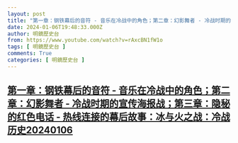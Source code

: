 ```yaml
---
layout: post
title: "第一章：钢铁幕后的音符 - 音乐在冷战中的角色；第二章：幻影舞者 - 冷战时期的宣传海报战；第三章：隐秘的红色电话 - 热线连接的幕后故事：冰与火之战：冷战历史20240106"
date: 2024-01-06T19:48:33.000Z
author: 明鏡歷史台
from: https://www.youtube.com/watch?v=rAxcBN1fW1o
tags: [ 明鏡歷史台 ]
comments: True
categories: [ 明鏡歷史台 ]
---
```

<!--1704570513000-->
[第一章：钢铁幕后的音符 - 音乐在冷战中的角色；第二章：幻影舞者 - 冷战时期的宣传海报战；第三章：隐秘的红色电话 - 热线连接的幕后故事：冰与火之战：冷战历史20240106](https://www.youtube.com/watch?v=rAxcBN1fW1o)
------

<div>

</div>
